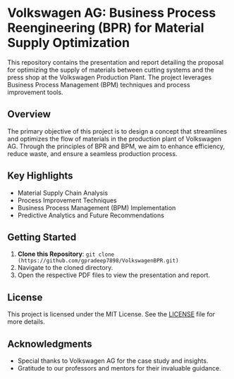 # Volkswagen AG: Business Process Reengineering (BPR) for Material Supply Optimization

This repository contains the presentation and report detailing the proposal for optimizing the supply of materials between cutting systems and the press shop at the Volkswagen Production Plant. The project leverages Business Process Management (BPM) techniques and process improvement tools.

## Overview

The primary objective of this project is to design a concept that streamlines and optimizes the flow of materials in the production plant of Volkswagen AG. Through the principles of BPR and BPM, we aim to enhance efficiency, reduce waste, and ensure a seamless production process.

## Key Highlights

- Material Supply Chain Analysis
- Process Improvement Techniques
- Business Process Management (BPM) Implementation
- Predictive Analytics and Future Recommendations

## Getting Started

1. **Clone this Repository**: `git clone (https://github.com/gpradeep7898/VolkswagenBPR.git)`
2. Navigate to the cloned directory.
3. Open the respective PDF files to view the presentation and report.

## License

This project is licensed under the MIT License. See the [LICENSE](LICENSE.md) file for more details.

## Acknowledgments

- Special thanks to Volkswagen AG for the case study and insights.
- Gratitude to our professors and mentors for their invaluable guidance.

